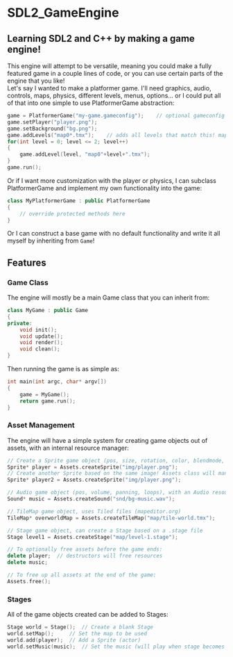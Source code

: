 # SDL2_GameEngine
## Learning SDL2 and C++ by making a game engine!
This engine will attempt to be versatile, meaning you could make a fully featured game in a couple lines of code, or you can use certain parts of the engine that you like!  
Let's say I wanted to make a platformer game. I'll need graphics, audio, controls, maps, physics, different levels, menus, options... or I could put all of that into one simple to use PlatformerGame abstraction:
```C++
game = PlatformerGame("my-game.gameconfig");	// optional gameconfig file can have anything to edit the default PlatformerGame class
game.setPlayer("player.png");
game.setBackground("bg.png");
game.addLevels("map0*.tmx");	// adds all levels that match this! map00, map01, map02, etc
for(int level = 0; level <= 2; level++)
{
	game.addLevel(level, "map0"+level+".tmx");
}
game.run();
```
Or if I want more customization with the player or physics, I can subclass PlatformerGame and implement my own functionality into the game:
```C++
class MyPlatformerGame : public PlatformerGame
{
	// override protected methods here
}
```
Or I can construct a base game with no default functionality and write it all myself by inheriting from ```Game```!

## Features  
  
### Game Class
The engine will mostly be a main Game class that you can inherit from:
```C++
class MyGame : public Game
{
private:
	void init();
	void update();
	void render();
	void clean();
}
```


Then running the game is as simple as:
```C++
int main(int argc, char* argv[])
{
	game = MyGame();
	return game.run();
}
```

### Asset Management
The engine will have a simple system for creating game objects out of assets, with an internal resource manager:
```C++
// Create a Sprite game object (pos, size, rotation, color, blendmode, etc), with a Texture resource (internal, managed by Assets class)
Sprite* player = Assets.createSprite("img/player.png");
// Create another Sprite based on the same image! Assets class will manage this so they share a texture!
Sprite* player2 = Assets.createSprite("img/player.png");

// Audio game object (pos, volume, panning, loops), with an Audio resource
Sound* music = Assets.createSound("snd/bg-music.wav");

// TileMap game object, uses Tiled files (mapeditor.org)
TileMap* overworldMap = Assets.createTileMap("map/tile-world.tmx");	

// Stage game object, can create a Stage based on a .stage file
Stage level1 = Assets.createStage("map/level-1.stage");

// To optionally free assets before the game ends:
delete player;	// destructors will free resources
delete music;

// To free up all assets at the end of the game:
Assets.free();
```

### Stages
All of the game objects created can be added to Stages:
```C++
Stage world = Stage();	// Create a blank Stage
world.setMap();		// Set the map to be used
world.add(player);	// Add a Sprite (actor)
world.setMusic(music);	// Set the music (will play when stage becomes active)

```
